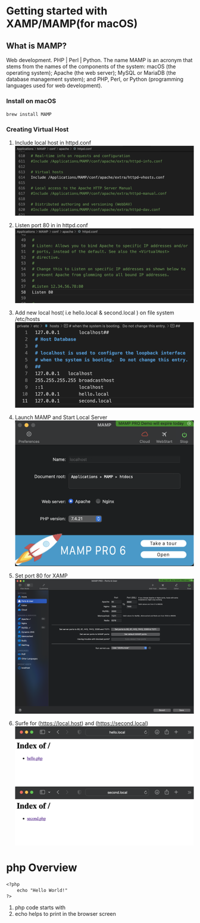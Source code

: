 # Getting started with XAMP/MAMP(for macOS)

## What is MAMP?

Web development. PHP | Perl | Python. The name MAMP is an acronym that stems from the names of the components of the system: macOS (the operating system); Apache (the web server); MySQL or MariaDB (the database management system); and PHP, Perl, or Python (programming languages used for web development).

### Install  on macOS
`brew install MAMP`

### Creating Virtual Host
1. Include local host in httpd.conf
![screen sort](./images/configByIncludeVhosts.png)

1. Listen port 80 in in httpd.conf
![screen sort](./images/listenPort80.png)

1. Add new local host( i.e hello.local & second.local ) on file system /etc/hosts
![screen sort](./images/includeVhost.png)

1. Launch MAMP and Start Local Server
![screen sort](./images/startMAMP.png)

1. Set port 80 for XAMP
![screen sort](./images/setMAMPport80.png)

1. Surfe for (https://local.host) and (https://second.local)
![screen sort](./images/hello.local.png)
![screen sort](./images/second.local.png)

# php Overview 
``` 
<?php
    echo "Hello World!" 
?>
```
1. php code starts with <?pht and ends with ?>
1. echo helps to print in the browser screen